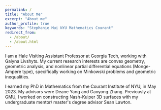 ```yaml
---
permalink: /
title: "About Me"
excerpt: "About me"
author_profile: true
keywords: "Stephanie Mui NYU Mathematics Courant"
redirect_from: 
  - /about/
  - /about.html
---
```

<head>
   <meta name="keywords" content="Stephanie Mui Mathematics NYU Courant">
</head>


I am a Hale Visiting Assistant Professor at Georgia Tech, working with Galyna Livshyts. My current research interests are convex geometry, geometric analysis, and nonlinear partial differential equations (Monge-Ampere type), specifically working on Minkowski problems and geometric inequalities.

I earned my PhD in Mathematics from the Courant Institute of NYU, in May 2023. My advisors were Deane Yang and Gaoyong Zhang. Previously at GMU, I worked on constructing Nash-Kuiper 3D surfaces with my undergraduate mentor/ master's degree advisor Sean Lawton.

